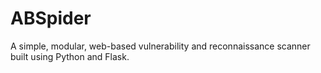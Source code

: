 # ABSpider
A simple, modular, web-based vulnerability and reconnaissance scanner built using Python and Flask.
